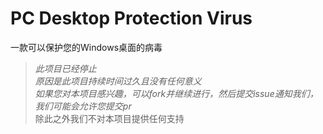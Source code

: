 # PC Desktop Protection Virus
一款可以保护您的Windows桌面的病毒

> *此项目已经停止*  
> *原因是此项目持续时间过久且没有任何意义*  
> *如果您对本项目感兴趣，可以fork并继续进行，然后提交issue通知我们，我们可能会允许您提交pr*  
> 除此之外我们不对本项目提供任何支持
